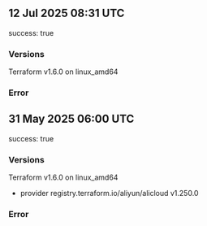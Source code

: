 ## 12 Jul 2025 08:31 UTC

success: true

### Versions

Terraform v1.6.0
on linux_amd64

### Error

## 31 May 2025 06:00 UTC

success: true

### Versions

Terraform v1.6.0
on linux_amd64
+ provider registry.terraform.io/aliyun/alicloud v1.250.0

### Error

